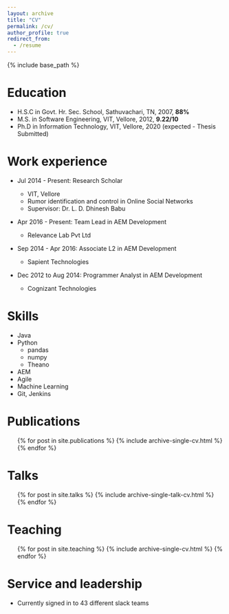 ```yaml
---
layout: archive
title: "CV"
permalink: /cv/
author_profile: true
redirect_from:
  - /resume
---
```


{% include base_path %}

Education
======
* H.S.C in Govt. Hr. Sec. School, Sathuvachari, TN, 2007, **88%**
* M.S. in Software Engineering, VIT, Vellore, 2012, **9.22/10**
* Ph.D in Information Technology, VIT, Vellore, 2020 (expected - Thesis Submitted)

Work experience
======
* Jul 2014 - Present: Research Scholar
  * VIT, Vellore
  * Rumor identification and control in Online Social Networks
  * Supervisor: Dr. L. D. Dhinesh Babu

* Apr 2016 - Present: Team Lead in AEM Development
  * Relevance Lab Pvt Ltd

* Sep 2014 - Apr 2016: Associate L2 in AEM Development
  * Sapient Technologies

* Dec 2012 to Aug 2014: Programmer Analyst in AEM Development
  * Cognizant Technologies
  
Skills
======
* Java
* Python
  * pandas
  * numpy
  * Theano
* AEM
* Agile
* Machine Learning
* Git, Jenkins

Publications
======
  <ul>{% for post in site.publications %}
    {% include archive-single-cv.html %}
  {% endfor %}</ul>
  
Talks
======
  <ul>{% for post in site.talks %}
    {% include archive-single-talk-cv.html %}
  {% endfor %}</ul>
  
Teaching
======
  <ul>{% for post in site.teaching %}
    {% include archive-single-cv.html %}
  {% endfor %}</ul>
  
Service and leadership
======
* Currently signed in to 43 different slack teams
